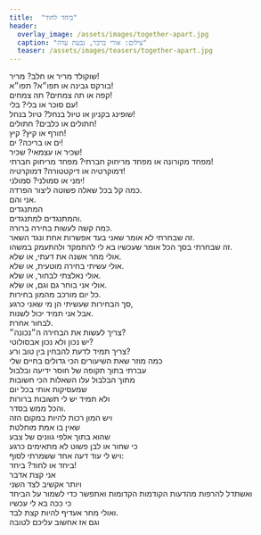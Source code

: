 ```yaml
---
title:  "ביחד לחוד"
header:
  overlay_image: /assets/images/together-apart.jpg
  caption: "צילום: אורי ברכר, גבעת עדה"
  teaser: /assets/images/teasers/together-apart.jpg
---
```

שוקולד מריר או חלב? מריר!<!--more-->  
בורקס גבינה או תפו״א? תפו״א!  
קפה או תה צמחים? תה צמחים!  
עם סוכר או בלי? בלי!  
שופינג בקניון או טיול בנחל? טיול בנחל!  
חתולים או כלבים? חתולים!  
חורף או קיץ? קיץ!  
ים או בריכה? ים!  
שכיר או עצמאי? שכיר!  
מפחד מקורונה או מפחד מריחוק חברתי? מפחד מריחוק חברתי!  
דמוקרטיה או דיקטטורה? דמוקרטיה!  
ימני או סמולני? סמולני!  
כמה קל בכל שאלה פשוטה ליצור הפרדה.  
אני והם.  
המתנגדים  
והמתנגדים למתנגדים.  
כמה קשה לעשות בחירה ברורה.  
זה שבחרתי לא אומר שאני בעד אפשרות אחת ונגד השאר.  
זה שבחרתי בסך הכל אומר שעכשיו בא לי להתמקד ולהתעמק במשהו.  
אולי מחר אשנה את דעתי, או שלא.  
אולי עשיתי בחירה מוטעית, או שלא.  
אולי נאלצתי לבחור, או שלא.  
אולי אני בוחר גם וגם, או שלא.  
כל יום מורכב מהמון בחירות.  
סך הבחירות שעשיתי הן מי שאני כרגע,  
אבל אני תמיד יכול לשנות.  
לבחור אחרת.  
צריך לעשות את הבחירה ה״נכונה״?  
יש נכון ולא נכון אבסולוטי?  
צריך תמיד לדעת להבחין בין טוב ורע?  
כמה מוזר שאת השיעורים הכי גדולים בחיים שלי  
עברתי בתוך תקופה של חוסר ידיעה ובלבול  
מתוך הבלבול עלו השאלות הכי חשובות  
שמעסיקות אותי בכל יום  
ולא תמיד יש לי תשובות ברורות  
והכל ממש בסדר.  
ויש המון רכות להיות במקום הזה  
שאין בו אמת מוחלטת  
שהוא בתוך אלפי גוונים של צבע  
כי שחור או לבן פשוט לא מתאימים כרגע  
ויש לי עוד דעה אחד ששמרתי לסוף:  
ביחד או לחוד? ביחד!  
אני קצת אדבר  
ויותר אקשיב לצד השני  
ואשתדל להרפות מהדעות הקודמות הקדומות
ואתפשר כדי לשמור על הביחד  
כי ככה בא לי עכשיו  
ואולי מחר אעדיף להיות קצת לבד.  
וגם אז אחשוב עליכם לטובה
